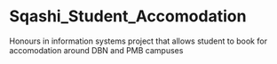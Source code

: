 # Sqashi_Student_Accomodation

Honours in information systems project that allows student to book for accomodation around DBN and PMB campuses
